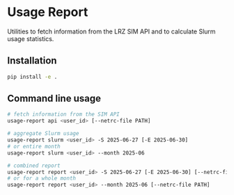 # Usage Report

Utilities to fetch information from the LRZ SIM API and to calculate Slurm usage statistics.

## Installation

```bash
pip install -e .
```

## Command line usage

```bash
# fetch information from the SIM API
usage-report api <user_id> [--netrc-file PATH]

# aggregate Slurm usage
usage-report slurm <user_id> -S 2025-06-27 [-E 2025-06-30]
# or entire month
usage-report slurm <user_id> --month 2025-06

# combined report
usage-report report <user_id> -S 2025-06-27 [-E 2025-06-30] [--netrc-file PATH]
# or for a whole month
usage-report report <user_id> --month 2025-06 [--netrc-file PATH]
```
